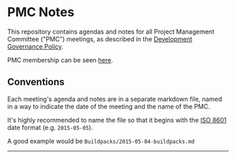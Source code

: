 # PMC Notes

This repository contains agendas and notes for all Project Management
Committee ("PMC") meetings, as described in the
[Development Governance Policy][governance-policy].

PMC membership can be seen [here][pmc-membership].


## Conventions

Each meeting's agenda and notes are in a separate markdown file, named
in a way to indicate the date of the meeting and the name of the PMC.

It's highly recommended to name the file so that it begins with the
[ISO 8601][iso-8601] date format (e.g. `2015-05-05`).

A good example would be `Buildpacks/2015-05-04-buildpacks.md`


---

  [governance-policy]: http://www.cloudfoundry.org/pdfs/CFF_Development_Governance.pdf
  [pmc-membership]: https://docs.google.com/a/pivotal.io/spreadsheets/d/1hg0EA3aB9wiCq8SgCU90ft4qrHvczsUjK0W_31APWxM
  [iso-8601]: https://en.wikipedia.org/wiki/ISO_8601